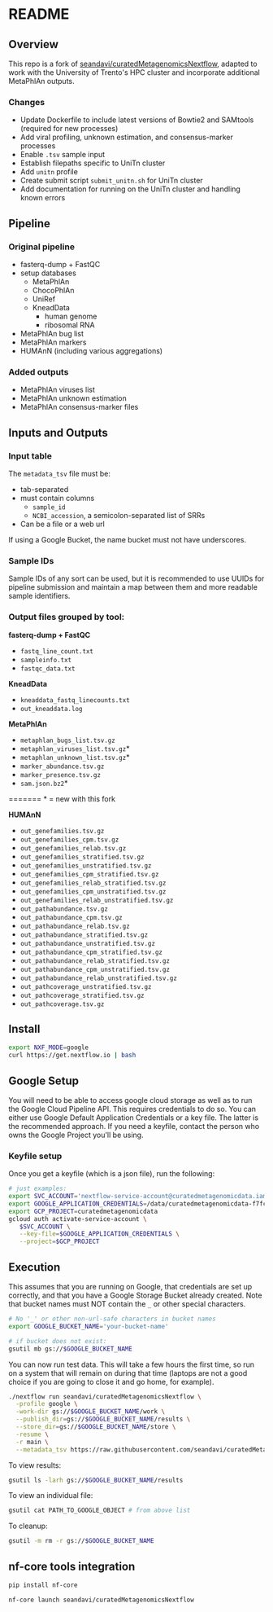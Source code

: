 # README

## Overview

This repo is a fork of [seandavi/curatedMetagenomicsNextflow](https://github.com/seandavi/curatedMetagenomicsNextflow), adapted to work with the University of Trento's HPC cluster and incorporate additional MetaPhlAn outputs.

### Changes

 - Update Dockerfile to include latest versions of Bowtie2 and SAMtools (required for new processes)
 - Add viral profiling, unknown estimation, and consensus-marker processes
 - Enable `.tsv` sample input
 - Establish filepaths specific to UniTn cluster
 - Add `unitn` profile
 - Create submit script `submit_unitn.sh` for UniTn cluster
 - Add documentation for running on the UniTn cluster and handling known errors

## Pipeline

### Original pipeline

- fasterq-dump + FastQC
- setup databases
  - MetaPhlAn
  - ChocoPhlAn
  - UniRef
  - KneadData
    - human genome
    - ribosomal RNA
- MetaPhlAn bug list
- MetaPhlAn markers
- HUMAnN (including various aggregations)

### Added outputs

 - MetaPhlAn viruses list
 - MetaPhlAn unknown estimation
 - MetaPhlAn consensus-marker files

## Inputs and Outputs

### Input table

The `metadata_tsv` file must be:

- tab-separated
- must contain columns
  - `sample_id`
  - `NCBI_accession`, a semicolon-separated list of SRRs
- Can be a file or a web url

If using a Google Bucket, the name bucket must not have underscores.

### Sample IDs

Sample IDs of any sort can be used, but it is recommended to use UUIDs for pipeline submission and maintain a map between them and more readable sample identifiers.

### Output files grouped by tool:

**fasterq-dump + FastQC**

- `fastq_line_count.txt`
- `sampleinfo.txt`
- `fastqc_data.txt`

**KneadData**

- `kneaddata_fastq_linecounts.txt`
- `out_kneaddata.log`

**MetaPhlAn**

- `metaphlan_bugs_list.tsv.gz`
- `metaphlan_viruses_list.tsv.gz`*
- `metaphlan_unknown_list.tsv.gz`*
- `marker_abundance.tsv.gz`
- `marker_presence.tsv.gz`
- `sam.json.bz2`*

=======
\* = new with this fork

**HUMAnN**

- `out_genefamilies.tsv.gz`
- `out_genefamilies_cpm.tsv.gz`
- `out_genefamilies_relab.tsv.gz`
- `out_genefamilies_stratified.tsv.gz`
- `out_genefamilies_unstratified.tsv.gz`
- `out_genefamilies_cpm_stratified.tsv.gz`
- `out_genefamilies_relab_stratified.tsv.gz`
- `out_genefamilies_cpm_unstratified.tsv.gz`
- `out_genefamilies_relab_unstratified.tsv.gz`
- `out_pathabundance.tsv.gz`
- `out_pathabundance_cpm.tsv.gz`
- `out_pathabundance_relab.tsv.gz`
- `out_pathabundance_stratified.tsv.gz`
- `out_pathabundance_unstratified.tsv.gz`
- `out_pathabundance_cpm_stratified.tsv.gz`
- `out_pathabundance_relab_stratified.tsv.gz`
- `out_pathabundance_cpm_unstratified.tsv.gz`
- `out_pathabundance_relab_unstratified.tsv.gz`
- `out_pathcoverage_unstratified.tsv.gz`
- `out_pathcoverage_stratified.tsv.gz`
- `out_pathcoverage.tsv.gz`

## Install

```sh
export NXF_MODE=google
curl https://get.nextflow.io | bash
```

## Google Setup

You will need to be able to access google cloud storage as well as to
run the Google Cloud Pipeline API. This requires credentials to do so.
You can either use Google Default Application Credentials or a key file.
The latter is the recommended approach. If you need a keyfile, contact
the person who owns the Google Project you'll be using.

### Keyfile setup

Once you get a keyfile (which is a json file), run the following:

```sh
# just examples:
export SVC_ACCOUNT='nextflow-service-account@curatedmetagenomicdata.iam.gserviceaccount.com' #example name
export GOOGLE_APPLICATION_CREDENTIALS=/data/curatedmetagenomicdata-f7fc1489b036.json
export GCP_PROJECT=curatedmetagenomicdata
gcloud auth activate-service-account \
   $SVC_ACCOUNT \
   --key-file=$GOOGLE_APPLICATION_CREDENTIALS \
   --project=$GCP_PROJECT
```

## Execution

This assumes that you are running on Google, that credentials are set up correctly,
and that you have a Google Storage Bucket already created. Note that bucket names
must NOT contain the `_` or other special characters.

```sh
# No '_' or other non-url-safe characters in bucket names
export GOOGLE_BUCKET_NAME='your-bucket-name'

# if bucket does not exist:
gsutil mb gs://$GOOGLE_BUCKET_NAME
```

You can now run test data. This will take a few hours the first time, so run on a system that will remain on
during that time (laptops are not a good choice if you are going to close it and go home, for example).

```sh
./nextflow run seandavi/curatedMetagenomicsNextflow \
  -profile google \
  -work-dir gs://$GOOGLE_BUCKET_NAME/work \
  --publish_dir=gs://$GOOGLE_BUCKET_NAME/results \
  --store_dir=gs://$GOOGLE_BUCKET_NAME/store \
  -resume \
  -r main \
  --metadata_tsv https://raw.githubusercontent.com/seandavi/curatedMetagenomicsNextflow/main/samplesheet.test.tsv
```

To view results:

```sh
gsutil ls -larh gs://$GOOGLE_BUCKET_NAME/results
```

To view an individual file:

```sh
gsutil cat PATH_TO_GOOGLE_OBJECT # from above list
```

To cleanup:

```sh
gsutil -m rm -r gs://$GOOGLE_BUCKET_NAME
```

## nf-core tools integration

```sh
pip install nf-core
```

```sh
nf-core launch seandavi/curatedMetagenomicsNextflow
```
